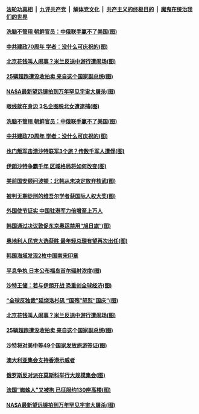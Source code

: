 ####  [法轮功真相](../../../../basic/blob/master/README.md?t=10011601) &nbsp;|&nbsp; [九评共产党](../../../../9ping.md/blob/master/README.md?t=10011601) &nbsp;|&nbsp; [解体党文化](../../../../jtdwh.md/blob/master/README.md?t=10011601)  &nbsp;|&nbsp; [共产主义的终极目的](../../../../gczydzjmd.md/blob/master/README.md?t=10011601) &nbsp;|&nbsp; [魔鬼在统治我们的世界](../../../../mgztzwmdsj.md/blob/master/README.md?t=10011601) 

#### [洗脑不管用 朝鲜官员：中俄联手赢不了美国(图)](../pages/p9/908997.md?t=10011601) 

#### [中共建政70周年 学者：没什么可庆祝的(图)](../pages/p9/909065.md?t=10011601) 

#### [北京花钱叫人闹事？米兰反送中游行遭闹场(图)](../pages/p9/908883.md?t=10011601) 

#### [25辆超跑遭没收拍卖 来自这个国家副总统(图)](../pages/p9/908894.md?t=10011601) 

#### [NASA最新望远镜拍到万年罕见宇宙大屠杀(图)](../pages/p9/908863.md?t=10011601) 

#### [眼线就在身边 3名企图脱北女遭逮捕(图)](../pages/p9/908810.md?t=10011601) 

#### [洗脑不管用 朝鲜官员：中俄联手赢不了美国(图)](../pages/p9/908997.md?t=10011601) 

#### [中共建政70周年 学者：没什么可庆祝的(图)](../pages/p9/909065.md?t=10011601) 

#### [也门叛军击溃沙特联军3个旅？传数千军人遭俘(图)](../pages/p9/908995.md?t=10011601) 

#### [伊朗沙特争霸千年 区域格局将如何改变(图)](../pages/p9/909055.md?t=10011601) 

#### [美前国安顾问波顿：北韩从未决定放弃核武(图)](../pages/p9/909053.md?t=10011601) 

#### [被判无期徒刑的维吾尔学者获国际人权大奖(图)](../pages/p9/909052.md?t=10011601) 

#### [外国使节证实 中国驻港军力倍增至上万人](../pages/p9/909026.md?t=10011601) 

#### [韩国通过决议敦促东京奥运禁用“旭日旗”(图)](../pages/p9/909022.md?t=10011601) 

#### [奥地利人民党大选获胜 最年轻总理有望再次出任(图)](../pages/p9/909021.md?t=10011601) 

#### [韩国海域发现2枚中国南宋印章](../pages/p9/909019.md?t=10011601) 

#### [平息争执 日本公布福岛首尔辐射浓度(图)](../pages/p9/909009.md?t=10011601) 

#### [沙特王储：若与伊朗开战 恐重创全球经济(图)](../pages/p9/909008.md?t=10011601) 

#### [“全球反独裁”延烧洛杉矶 “国殇”怒怼“国庆”(图)](../pages/p9/909007.md?t=10011601) 

#### [北京花钱叫人闹事？米兰反送中游行遭闹场(图)](../pages/p9/908883.md?t=10011601) 

#### [25辆超跑遭没收拍卖 来自这个国家副总统(图)](../pages/p9/908894.md?t=10011601) 

#### [沙特将对美中等49个国家发放旅游签证(图)](../pages/p9/908935.md?t=10011601) 

#### [澳大利亚集会支持香港示威者](../pages/p9/908920.md?t=10011601) 

#### [俄罗斯反对派在莫斯科举行大规模集会(图)](../pages/p9/908917.md?t=10011601) 

#### [法国“蜘蛛人”又被拘 已征服约130座高楼(图)](../pages/p9/908864.md?t=10011601) 

#### [NASA最新望远镜拍到万年罕见宇宙大屠杀(图)](../pages/p9/908863.md?t=10011601) 

